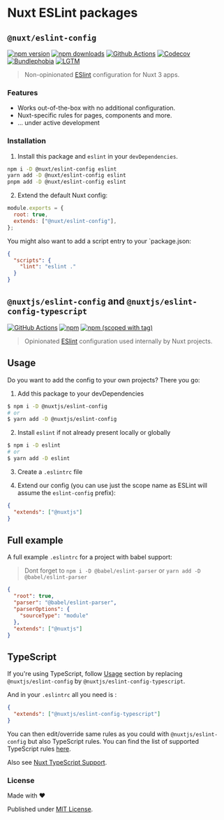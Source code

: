 # Nuxt ESLint packages

## `@nuxt/eslint-config`

[![npm version][npm-version-src]][npm-version-href]
[![npm downloads][npm-downloads-src]][npm-downloads-href]
[![Github Actions][github-actions-src]][github-actions-href]
[![Codecov][codecov-src]][codecov-href]
[![Bundlephobia][bundlephobia-src]][bundlephobia-href]
[![LGTM][lgtm-src]][lgtm-href]

> Non-opinionated [ESlint](https://eslint.org/) configuration for Nuxt 3 apps.

### Features

- Works out-of-the-box with no additional configuration.
- Nuxt-specific rules for pages, components and more.
- ... under active development

### Installation

1. Install this package and `eslint` in your `devDependencies`.

```bash
npm i -D @nuxt/eslint-config eslint
yarn add -D @nuxt/eslint-config eslint
pnpm add -D @nuxt/eslint-config eslint
```

2. Extend the default Nuxt config:

```js
module.exports = {
  root: true,
  extends: ["@nuxt/eslint-config"],
};
```

You might also want to add a script entry to your `package.json:

```json
{
  "scripts": {
    "lint": "eslint ."
  }
}
```

## `@nuxtjs/eslint-config` and `@nuxtjs/eslint-config-typescript`

[![GitHub Actions](https://flat.badgen.net/github/checks/nuxt/eslint-config/main)](https://github.com/nuxt/eslint-config/actions?query=workflow%3Aci)
[![npm](https://flat.badgen.net/npm/dm/@nuxtjs/eslint-config)](https://npmjs.com/package/@nuxtjs/eslint-config)
[![npm (scoped with tag)](https://flat.badgen.net/npm/v/@nuxtjs/eslint-config)](https://npmjs.com/package/@nuxtjs/eslint-config)

> Opinionated [ESlint](https://eslint.org/) configuration used internally by Nuxt projects.

## Usage

Do you want to add the config to your own projects? There you go:

1. Add this package to your devDependencies

```bash
$ npm i -D @nuxtjs/eslint-config
# or
$ yarn add -D @nuxtjs/eslint-config
```

2. Install `eslint` if not already present locally or globally

```bash
$ npm i -D eslint
# or
$ yarn add -D eslint
```

3. Create a `.eslintrc` file

4. Extend our config (you can use just the scope name as ESLint will assume the `eslint-config` prefix):

```json
{
  "extends": ["@nuxtjs"]
}
```

## Full example

A full example `.eslintrc` for a project with babel support:

> Dont forget to `npm i -D @babel/eslint-parser` or `yarn add -D @babel/eslint-parser`

```json
{
  "root": true,
  "parser": "@babel/eslint-parser",
  "parserOptions": {
    "sourceType": "module"
  },
  "extends": ["@nuxtjs"]
}
```

## TypeScript

If you're using TypeScript, follow [Usage](#usage) section by replacing `@nuxtjs/eslint-config` by `@nuxtjs/eslint-config-typescript`.

And in your `.eslintrc` all you need is :

```json
{
  "extends": ["@nuxtjs/eslint-config-typescript"]
}
```

You can then edit/override same rules as you could with `@nuxtjs/eslint-config` but also TypeScript rules.
You can find the list of supported TypeScript rules [here](https://github.com/typescript-eslint/typescript-eslint/tree/master/packages/eslint-plugin#supported-rules).

Also see [Nuxt TypeScript Support](https://typescript.nuxtjs.org/guide/lint.html).

### License

Made with ❤️

Published under [MIT License](./LICENCE).

<!-- Badges -->

[npm-version-src]: https://img.shields.io/npm/v/@nuxt/eslint-config?style=flat-square
[npm-version-href]: https://npmjs.com/package/@nuxt/eslint-config
[npm-downloads-src]: https://img.shields.io/npm/dm/@nuxt/eslint-config?style=flat-square
[npm-downloads-href]: https://npmjs.com/package/@nuxt/eslint-config
[github-actions-src]: https://img.shields.io/github/workflow/status/nuxt/eslint-config/ci/main?style=flat-square
[github-actions-href]: https://github.com/nuxt/eslint-config/actions?query=workflow%3Aci
[codecov-src]: https://img.shields.io/codecov/c/gh/nuxt/eslint-config/main?style=flat-square
[codecov-href]: https://codecov.io/gh/nuxt/eslint-config
[lgtm-src]: https://img.shields.io/lgtm/grade/javascript/github/nuxt/eslint-config?style=flat-square
[lgtm-href]: https://lgtm.com/projects/g/nuxt/eslint-config
[bundlephobia-src]: https://img.shields.io/bundlephobia/minzip/@nuxt/eslint-config?style=flat-square
[bundlephobia-href]: https://bundlephobia.com/package/@nuxt/eslint-config
